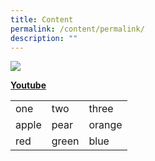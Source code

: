 ```yaml
---
title: Content
permalink: /content/permalink/
description: ""
---
```

![](/images/favicon-isomer.ico)

**[Youtube](www.youtube.com)**

<table>
	<tr>
	<td>one</td>
	<td>two</td>
	<td>three</td>
	</tr>
  <tr>
	<td>apple</td>
	<td>pear</td>
	<td>orange</td>
	</tr>
  <tr>
  <td>red</td>
	<td>green</td>
	<td>blue</td>
	</tr>
</table>
	